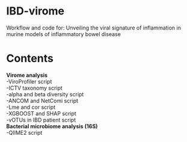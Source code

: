 # IBD-virome
Workflow and code for: Unveiling the viral signature of inflammation in murine models of inflammatory bowel disease
# Contents
**Virome analysis**   
-ViroProfiler script   
-ICTV taxonomy script   
-alpha and beta diversity script   
-ANCOM and NetComi script   
-Lme and cor script   
-XGBOOST and SHAP script   
-vOTUs in IBD patient script   
**Bacterial microbiome analysis (16S)**   
-QIIME2 script
